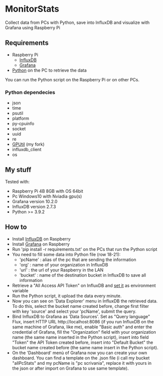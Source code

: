 # MonitorStats
Collect data from PCs with Python, save into InfluxDB and visualize with Grafana using Raspberry Pi


## Requirements
- Raspberry Pi
  * [InfluxDB](https://www.influxdata.com/)
  * [Grafana](https://grafana.com/)
- [Python](https://www.python.org/) on the PC to retrieve the data

You can run the Python script on the Raspberry Pi or on other PCs.

### Python dependecies
- json
- time
- psutil
- platform
- py-cpuinfo
- socket
- uuid
- re
- [GPUtil](https://github.com/brottobhmg/gputil.git) (my fork)
- influxdb_client
- os


## My stuff
Tested with:
- Raspberry Pi 4B 8GB with OS 64bit
- Pc Windows10 with Nviadia gpu(s)
- Grafana version 10.2.0
- InfluxDB version 2.7.3
- Python >= 3.9.2


## How to
- Install [InfluxDB](https://randomnerdtutorials.com/install-influxdb-2-raspberry-pi/) on Raspberry
- Install [Grafana](https://grafana.com/tutorials/install-grafana-on-raspberry-pi/) on Raspberry
- Run 'pip install -r requirements.txt' on the PCs that run the Python script
- You need to fill some data into Python file (row 18-21):
  * 'pcName' : alias of the pc that are sending the information
  * 'org' : name of your organization in InfluxDB
  * 'url' : the url of your Raspberry in the LAN
  * 'bucket' : name of the destination bucket in InfluxDB to save all information 
- Retrieve a "All Access API Token" on InfluxDB and [set it](https://www.twilio.com/blog/how-to-set-environment-variables-html) as environment variable
- Run the Python script, it upload the data every minute.
- Now you can see on 'Data Explorer' menu in InfluxDB the retrieved data. To do this, select the bucket name created before, change first filter with key 'source' and select your 'pcName', submit the query.
- Bind InfluxDB to Grafana as 'Data Sources'. Set as "Query language" Flux, insert HTTP URL http://localhost:8086 (if you run InfluxDB on the same machine of Grafana, like me), enable "Basic auth" and enter the credential of Grafana, fill the "Organization" field with your organization name (the same name inserted in the Python script), insert into field "Token" the API Token created before, insert into "Default Bucket" the bucket name created before (the same name insert in the Python script).
- On the 'Dashboard' menù of Grafana now you can create your own dashboard. You can find a template on the .json file (i call my bucket "allPcStats" and my pcName is "pc scrivania", replace it with yours in the json or after import on Grafana to use same template).













